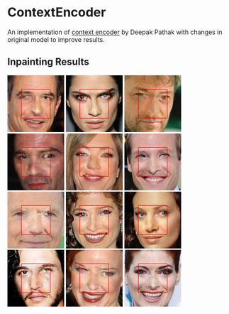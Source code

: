 # ContextEncoder
An implementation of [context encoder](http://people.eecs.berkeley.edu/~pathak/context_encoder/) by Deepak Pathak with changes in original model to improve results.
## Inpainting Results
![](https://github.com/afrozalm/ContextEncoder/blob/master/results/122_output.jpg)
![](https://github.com/afrozalm/ContextEncoder/blob/master/results/125_output.jpg)
![](https://github.com/afrozalm/ContextEncoder/blob/master/results/126_output.jpg)
![](https://github.com/afrozalm/ContextEncoder/blob/master/results/127_output.jpg)
![](https://github.com/afrozalm/ContextEncoder/blob/master/results/128_output.jpg)
![](https://github.com/afrozalm/ContextEncoder/blob/master/results/131_output.jpg)
![](https://github.com/afrozalm/ContextEncoder/blob/master/results/133_output.jpg)
![](https://github.com/afrozalm/ContextEncoder/blob/master/results/141_output.jpg)
![](https://github.com/afrozalm/ContextEncoder/blob/master/results/143_output.jpg)
![](https://github.com/afrozalm/ContextEncoder/blob/master/results/149_output.jpg)
![](https://github.com/afrozalm/ContextEncoder/blob/master/results/152_output.jpg)
![](https://github.com/afrozalm/ContextEncoder/blob/master/results/154_output.jpg)
